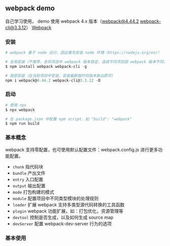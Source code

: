 ## webpack demo

自己学习使用， demo 使用 webpack 4.x 版本（webpack@4.44.2 webpack-cli@3.3.12）
[Webpack](https://webpack.docschina.org/)

### 安装

```PowerShell
# webpack 基于 node 运行，因此需先安装 node 环境（https://nodejs.org/en/）

# 全局安装（不推荐，会将项目中 webpack 版本锁定，造成不同项目因 webpack 版本不同，导致冲突 & 构建失败）
$ npm install webpack webpack-cli -g

# 局部安装（在当前项目中安装，安装最新版时将版本取出即可）
npm i webpack@4.44.2 webpack-cli@3.3.12 -D
```

### 启动

```PowerShell
# 使用 npx
$ npx webpack

# 在 package.json 中配置 npm script，如 "build": "webpack"
$ npm run build
```

### 基本概念

webpack 支持零配置，也可使用默认配置文件：webpack.config.js 进行更多功能配置。

- `chunk` 指代码块
- `bundle` 产出文件
- `entry` 入口配置
- `output` 输出配置
- `mode` 打包构建的模式
- `module` 配置项目中不同类型模块的处理规则
- `loader` 扩展 webpack 支持多类型源代码转换的工具函数
- `plugin` webpack 功能扩展，如：打包优化，资源管理等
- `devtool` 控制是否生成，以及如何生成 source map
- `devServer` 配置 webpack-dev-server 行为的选项

### 基本使用









